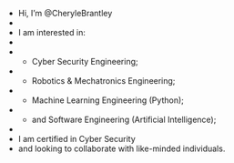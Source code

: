 - Hi, I’m @CheryleBrantley
- 
- I am interested in:
-
- - Cyber Security Engineering;
- - Robotics & Mechatronics Engineering;
- - Machine Learning Engineering (Python);
- - and Software Engineering (Artificial Intelligence);
-
- I am certified in Cyber Security
- and looking to collaborate with like-minded individuals.

<!---
CheryleBrantley/CheryleBrantley is a ✨ special ✨ repository because its `README.md` (this file) appears on your GitHub profile.
You can click the Preview link to take a look at your changes.
--->
